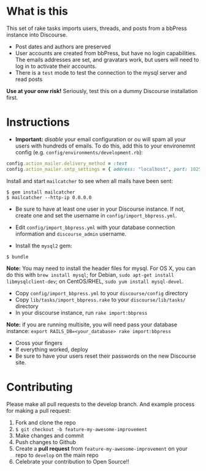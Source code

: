 # What is this

This set of rake tasks imports users, threads, and posts from a bbPress
instance into Discourse.

* Post dates and authors are preserved
* User accounts are created from bbPress, but have no login
  capabilities. The emails addresses are set, and gravatars work, but
users will need to log in to activate their accounts.
* There is a `test` mode to test the connection to the mysql server and
  read posts


**Use at your onw risk!** Seriously, test this on a dummy Discourse
installation first.


# Instructions

* **Important:** *disable* your email configuration or ou will spam all
  your users with hundreds of emails. To do this, add this to your
environemnt config (e.g. `config/environments/development.rb`):

```ruby
config.action_mailer.delivery_method = :test
config.action_mailer.smtp_settings = { address: "localhost", port: 1025 }
```

Install and start `mailcatcher` to see when all mails have been sent:

```shell
$ gem install mailcatcher
$ mailcatcher --http-ip 0.0.0.0
```

* Be sure to have at least one user in your Discourse instance. If not,
  create one and set the username in `config/import_bbpress.yml`.

* Edit `config/import_bbpress.yml` with your database connection
  information and `discourse_admin` username.

* Install the `mysql2` gem:

```
$ bundle
```

**Note:** You may need to install the header files for mysql. For OS X,
you can do this with `brew install mysql`; for Debian, `sudo apt-get
install libmysqlclient-dev`; on CentOS/RHEL, `sudo yum install
mysql-devel`.


* Copy `config/import_bbpress.yml` to your `discourse/config` directory
* Copy `lib/tasks/import_bbpress.rake` to your `discourse/lib/tasks/`
  directory
* In your discourse instance, run `rake import:bbpress`

**Note:** if you are running multisite, you will need pass your database
instance: `export RAILS_DB=<your_database> rake import:bbpress`

* Cross your fingers
* If everything worked, deploy
* Be sure to have your users reset their passwords on the new Discourse
  site.

# Contributing

Please make all pull requests to the develop branch. And example process
for making a pull request:

1. Fork and clone the repo
1. `$ git checkout -b feature-my-awesome-improvement`
1. Make changes and commit
1. Push changes to Github
1. Create a **pull request** from `feature-my-awesome-improvement` on
   your repo to `develop` on the main repo
1. Celebrate your contribution to Open Source!!
